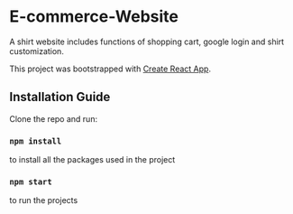 # E-commerce-Website
A shirt website includes functions of shopping cart, google login and shirt customization.

This project was bootstrapped with [Create React App](https://github.com/facebook/create-react-app).

## Installation Guide

Clone the repo and run:

### `npm install`

to install all the packages used in the project

### `npm start`

to run the projects
